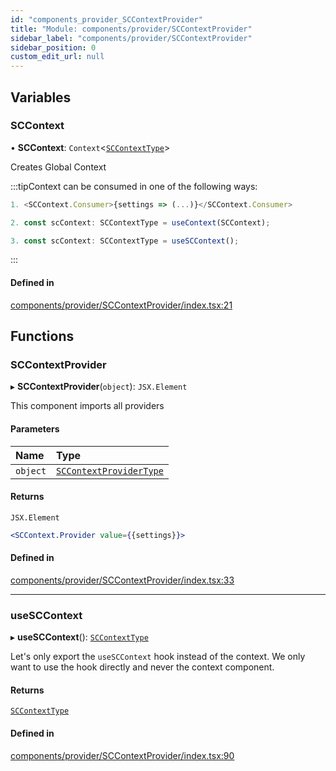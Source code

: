 ```yaml
---
id: "components_provider_SCContextProvider"
title: "Module: components/provider/SCContextProvider"
sidebar_label: "components/provider/SCContextProvider"
sidebar_position: 0
custom_edit_url: null
---
```


## Variables

### SCContext

• **SCContext**: `Context`<[`SCContextType`](../interfaces/types_context.SCContextType)\>

Creates Global Context

:::tipContext can be consumed in one of the following ways:
```jsx
1. <SCContext.Consumer>{settings => (...)}</SCContext.Consumer>
```
```jsx
2. const scContext: SCContextType = useContext(SCContext);
```
```jsx
3. const scContext: SCContextType = useSCContext();
````
:::

#### Defined in

[components/provider/SCContextProvider/index.tsx:21](https://github.com/selfcommunity/community-ui/blob/0c5b0c7/packages/sc-core/src/components/provider/SCContextProvider/index.tsx#L21)

## Functions

### SCContextProvider

▸ **SCContextProvider**(`object`): `JSX.Element`

This component imports all providers

#### Parameters

| Name | Type |
| :------ | :------ |
| `object` | [`SCContextProviderType`](../interfaces/types_context.SCContextProviderType) |

#### Returns

`JSX.Element`

```jsx
<SCContext.Provider value={{settings}}>
```

#### Defined in

[components/provider/SCContextProvider/index.tsx:33](https://github.com/selfcommunity/community-ui/blob/0c5b0c7/packages/sc-core/src/components/provider/SCContextProvider/index.tsx#L33)

___

### useSCContext

▸ **useSCContext**(): [`SCContextType`](../interfaces/types_context.SCContextType)

Let's only export the `useSCContext` hook instead of the context.
We only want to use the hook directly and never the context component.

#### Returns

[`SCContextType`](../interfaces/types_context.SCContextType)

#### Defined in

[components/provider/SCContextProvider/index.tsx:90](https://github.com/selfcommunity/community-ui/blob/0c5b0c7/packages/sc-core/src/components/provider/SCContextProvider/index.tsx#L90)
